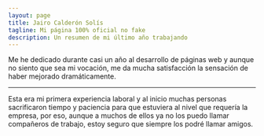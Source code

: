 ```yaml
---
layout: page
title: Jairo Calderón Solís
tagline: Mi página 100% oficial no fake
description: Un resumen de mi último año trabajando
---
```


Me he dedicado durante casi un año al desarrollo de páginas web y aunque no siento que sea mi vocación, me 
da mucha satisfacción la sensación de haber mejorado dramáticamente.

---

Esta era mi primera experiencia laboral y al inicio muchas personas sacrificaron tiempo y paciencia para
que estuviera al nivel que requería la empresa, por eso, aunque a muchos de ellos ya no los puedo llamar
compañeros de trabajo, estoy seguro que siempre los podré llamar amigos.